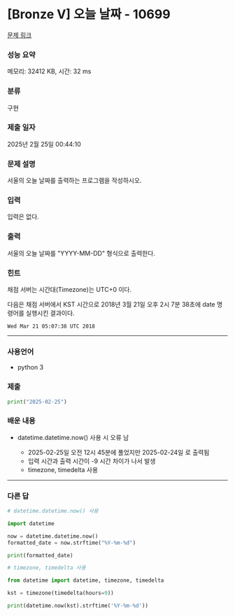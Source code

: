 # [Bronze V] 오늘 날짜 - 10699 

[문제 링크](https://www.acmicpc.net/problem/10699) 

### 성능 요약

메모리: 32412 KB, 시간: 32 ms

### 분류

구현

### 제출 일자

2025년 2월 25일 00:44:10

### 문제 설명

서울의 오늘 날짜를 출력하는 프로그램을 작성하시오.

### 입력 

입력은 없다.

### 출력 

서울의 오늘 날짜를 "YYYY-MM-DD" 형식으로 출력한다.

### 힌트

<p>채점 서버는 시간대(Timezone)는 UTC+0 이다.</p>
<p>다음은 채점 서버에서 KST 시간으로 2018년 3월 21일 오후 2시 7분 38초에 date 명령어를 실행시킨 결과이다.</p>

``` 
Wed Mar 21 05:07:38 UTC 2018
```
---

### 사용언어
* python 3

### 제출
```python
print("2025-02-25")
```

### 배운 내용
* datetime.datetime.now() 사용 시 오류 남<br>

  - 2025-02-25일 오전 12시 45분에 풀었지만 2025-02-24일 로 출력됨<br>
  - 입력 시간과 출력 시간이 -9 시간 차이가 나서 발생<br>
  - timezone, timedelta 사용
 

---
### 다른 답
```python
# datetime.datetime.now() 사용

import datetime

now = datetime.datetime.now()
formatted_date = now.strftime("%Y-%m-%d")

print(formatted_date)
```

```python
# timezone, timedelta 사용

from datetime import datetime, timezone, timedelta

kst = timezone(timedelta(hours=9))

print(datetime.now(kst).strftime('%Y-%m-%d'))
```


